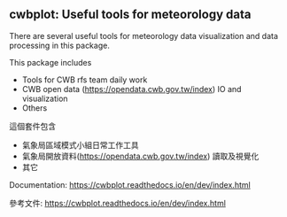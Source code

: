 ## cwbplot: Useful tools for meteorology data

There are several useful tools for meteorology data visualization and data processing in this package.


This package includes

 * Tools for CWB rfs team daily work  
 * CWB open data (https://opendata.cwb.gov.tw/index) IO and visualization
 * Others


這個套件包含

 * 氣象局區域模式小組日常工作工具
 * 氣象局開放資料(https://opendata.cwb.gov.tw/index) 讀取及視覺化
 * 其它

Documentation: https://cwbplot.readthedocs.io/en/dev/index.html

參考文件: https://cwbplot.readthedocs.io/en/dev/index.html
